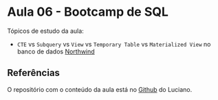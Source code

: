 # Aula 06 - Bootcamp de SQL

Tópicos de estudo da aula:
- `CTE` vs `Subquery` vs `View` vs `Temporary Table` vs `Materialized View` no banco de dados [Northwind](https://github.com/pthom/northwind_psql)

## Referências

O repositório com o conteúdo da aula está no [Github](https://github.com/lvgalvao/data-engineering-roadmap/tree/main/Bootcamp%20-%20SQL%20e%20Analytics/Aula-06) do Luciano.
